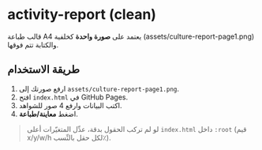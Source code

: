 # activity-report (clean)
قالب طباعة A4 يعتمد على **صورة واحدة** كخلفية (assets/culture-report-page1.png) والكتابة تتم فوقها.

## طريقة الاستخدام
1) ارفع صورتك إلى `assets/culture-report-page1.png`.
2) افتح `index.html` في GitHub Pages.
3) اكتب البيانات وارفع 4 صور للشواهد.
4) اضغط **معاينة/طباعة**.

> لو لم تركب الحقول بدقة، عدِّل المتغيّرات أعلى `index.html` داخل `:root` (قيم x/y/w/h لكل حقل بالنِّسب٪).
